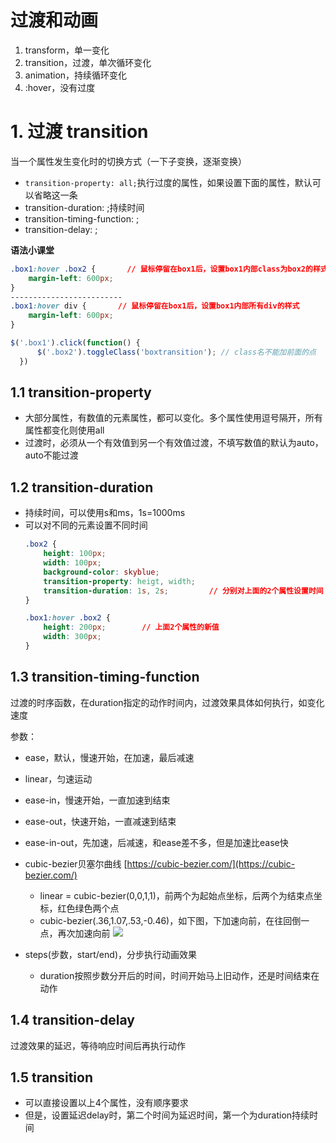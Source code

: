 # 过渡和动画
1. transform，单一变化
2. transition，过渡，单次循环变化
3. animation，持续循环变化
4. :hover，没有过度

# 1. 过渡 transition
当一个属性发生变化时的切换方式（一下子变换，逐渐变换）

- `transition-property: all;`执行过度的属性，如果设置下面的属性，默认可以省略这一条
- transition-duration: ;持续时间
- transition-timing-function: ;
- transition-delay: ;

**语法小课堂**
```css
.box1:hover .box2 {       // 鼠标停留在box1后，设置box1内部class为box2的样式
    margin-left: 600px;
}
-------------------------
.box1:hover div {       // 鼠标停留在box1后，设置box1内部所有div的样式
    margin-left: 600px;
}
```

```javascript
$('.box1').click(function() {
      $('.box2').toggleClass('boxtransition'); // class名不能加前面的点
  })
```

## 1.1 transition-property
- 大部分属性，有数值的元素属性，都可以变化。多个属性使用逗号隔开，所有属性都变化则使用all
- 过渡时，必须从一个有效值到另一个有效值过渡，不填写数值的默认为auto，auto不能过渡

## 1.2 transition-duration
- 持续时间，可以使用s和ms，1s=1000ms
- 可以对不同的元素设置不同时间
    ```css
    .box2 {
        height: 100px;
        width: 100px;
        background-color: skyblue;
        transition-property: heigt, width;  
        transition-duration: 1s, 2s;         // 分别对上面的2个属性设置时间   
    }

    .box1:hover .box2 {
        height: 200px;        // 上面2个属性的新值
        width: 300px;
    }
    ```
    
## 1.3 transition-timing-function
过渡的时序函数，在duration指定的动作时间内，过渡效果具体如何执行，如变化速度

参数：
- ease，默认，慢速开始，在加速，最后减速
- linear，匀速运动
- ease-in，慢速开始，一直加速到结束
- ease-out，快速开始，一直减速到结束
- ease-in-out，先加速，后减速，和ease差不多，但是加速比ease快
- cubic-bezier贝塞尔曲线 [https://cubic-bezier.com/](https://cubic-bezier.com/)
    - linear = cubic-bezier(0,0,1,1)，前两个为起始点坐标，后两个为结束点坐标，红色绿色两个点
    - cubic-bezier(.36,1.07,.53,-0.46)，如下图，下加速向前，在往回倒一点，再次加速向前
    ![](https://user-images.githubusercontent.com/26485327/74625124-2d8e7600-5186-11ea-9fe1-51685f2a8404.png)

- steps(步数，start/end)，分步执行动画效果
    - duration按照步数分开后的时间，时间开始马上旧动作，还是时间结束在动作
    
## 1.4 transition-delay
过渡效果的延迟，等待响应时间后再执行动作
    
    
## 1.5 transition
- 可以直接设置以上4个属性，没有顺序要求
- 但是，设置延迟delay时，第二个时间为延迟时间，第一个为duration持续时间
    
    
    
    
    
    













